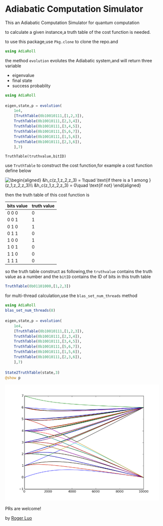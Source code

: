 # Adiabatic Computation Simulator

This an Adiabatic Computation Simulator for quantum computation

to calculate a given instance,a truth table of the cost function is needed.

to use this package,use `Pkg.clone` to clone the repo.and
```julia
using AdiaRoll
```

the method `evolution` evolutes the Adiabatic system,and will return three variable

- eigenvalue
- final state
- success probablity

```julia
using AdiaRoll

eigen,state,p = evolution(
    1e4,
    [TruthTable(0b10010111,[1,2,3]),
    TruthTable(0b10010111,[2,3,4]),
    TruthTable(0b10010111,[3,4,5]),
    TruthTable(0b10010111,[5,6,7]),
    TruthTable(0b10010111,[1,5,6]),
    TruthTable(0b10010111,[2,3,6]),
    ],7)
```

```
TruthTable(truthvalue,bitID)
```

use `TruthTable` to construct the cost function,for example a cost function define below

<img src="https://latex.codecogs.com/gif.latex?\begin{aligned}&space;&h_c(z_1,z_2,z_3)&space;=&space;1\quad&space;\text{if&space;there&space;is&space;a&space;1&space;among&space;}(z_1,z_2,z_3)\\&space;&h_c(z_1,z_2,z_3)&space;=&space;0\quad&space;\text{if&space;not}&space;\end{aligned}" title="\begin{aligned} &h_c(z_1,z_2,z_3) = 1\quad \text{if there is a 1 among }(z_1,z_2,z_3)\\ &h_c(z_1,z_2,z_3) = 0\quad \text{if not} \end{aligned}" />

then the truth table of this cost function is

bits value | truth value
-------------- | ---------------
 0     0    0 | 0
 0   0      1 | 1
 0   1      0  | 1
 0   1   1    | 0
 1   0   0    | 1
 1   0   1    | 0
 1   1   0    | 0
 1   1   1    | 0

so the truth table construct as following,the `truthvalue` contains the truth value as a number
and the `bitID` contains the ID of bits in this truth table

```julia
TruthTable(0b01101000,[1,2,3])
```

for multi-thread calculation,use the `blas_set_num_threads` method

```julia
using AdiaRoll
blas_set_num_threads(8)

eigen,state,p = evolution(
    1e4,
    [TruthTable(0b10010111,[1,2,3]),
    TruthTable(0b10010111,[2,3,4]),
    TruthTable(0b10010111,[3,4,5]),
    TruthTable(0b10010111,[5,6,7]),
    TruthTable(0b10010111,[1,5,6]),
    TruthTable(0b10010111,[2,3,6]), 
    ],7)

State2TruthTable(state,3)
@show p
```

![](imag/3EC-7bit.png)

PRs are welcome!

by [Roger Luo](http://rogerluo.cc)